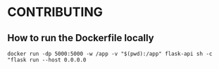 # CONTRIBUTING

## How to run the Dockerfile locally

```
docker run -dp 5000:5000 -w /app -v "$(pwd):/app" flask-api sh -c "flask run --host 0.0.0.0
```
